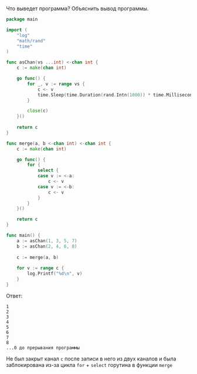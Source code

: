 Что выведет программа? Объяснить вывод программы.

```go
package main

import (
	"log"
	"math/rand"
	"time"
)

func asChan(vs ...int) <-chan int {
	c := make(chan int)

	go func() {
		for _, v := range vs {
			c <- v
			time.Sleep(time.Duration(rand.Intn(1000)) * time.Millisecond)
		}

		close(c)
	}()
	
	return c
}

func merge(a, b <-chan int) <-chan int {
	c := make(chan int)

	go func() {
		for {
			select {
			case v := <-a:
				c <- v
			case v := <-b:
				c <- v
			}
		}
	}()

	return c
}

func main() {
	a := asChan(1, 3, 5, 7)
	b := asChan(2, 4, 6, 8)
	
	c := merge(a, b)
	
	for v := range c {
		log.Printf("%d\n", v)
	}
}
```

Ответ:

```
1
2
3
4
5
6
7
8
...0 до прерывания программы
```

Не был закрыт канал `c` после записи в него из двух каналов и была заблокирована из-за цикла `for` + `select` горутина в функции `merge`
